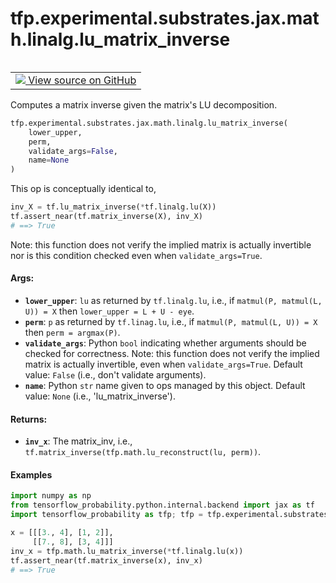 <div itemscope itemtype="http://developers.google.com/ReferenceObject">
<meta itemprop="name" content="tfp.experimental.substrates.jax.math.linalg.lu_matrix_inverse" />
<meta itemprop="path" content="Stable" />
</div>

# tfp.experimental.substrates.jax.math.linalg.lu_matrix_inverse


<table class="tfo-notebook-buttons tfo-api" align="left">

<td>
  <a target="_blank" href="https://github.com/tensorflow/probability/blob/master/tensorflow_probability/python/experimental/substrates/jax/math/linalg.py">
    <img src="https://www.tensorflow.org/images/GitHub-Mark-32px.png" />
    View source on GitHub
  </a>
</td></table>



Computes a matrix inverse given the matrix's LU decomposition.

``` python
tfp.experimental.substrates.jax.math.linalg.lu_matrix_inverse(
    lower_upper,
    perm,
    validate_args=False,
    name=None
)
```



<!-- Placeholder for "Used in" -->

This op is conceptually identical to,

```python
inv_X = tf.lu_matrix_inverse(*tf.linalg.lu(X))
tf.assert_near(tf.matrix_inverse(X), inv_X)
# ==> True
```

Note: this function does not verify the implied matrix is actually invertible
nor is this condition checked even when `validate_args=True`.

#### Args:


* <b>`lower_upper`</b>: `lu` as returned by `tf.linalg.lu`, i.e., if
  `matmul(P, matmul(L, U)) = X` then `lower_upper = L + U - eye`.
* <b>`perm`</b>: `p` as returned by `tf.linag.lu`, i.e., if
  `matmul(P, matmul(L, U)) = X` then `perm = argmax(P)`.
* <b>`validate_args`</b>: Python `bool` indicating whether arguments should be checked
  for correctness. Note: this function does not verify the implied matrix is
  actually invertible, even when `validate_args=True`.
  Default value: `False` (i.e., don't validate arguments).
* <b>`name`</b>: Python `str` name given to ops managed by this object.
  Default value: `None` (i.e., 'lu_matrix_inverse').


#### Returns:


* <b>`inv_x`</b>: The matrix_inv, i.e.,
  `tf.matrix_inverse(tfp.math.lu_reconstruct(lu, perm))`.

#### Examples

```python
import numpy as np
from tensorflow_probability.python.internal.backend import jax as tf
import tensorflow_probability as tfp; tfp = tfp.experimental.substrates.jax

x = [[[3., 4], [1, 2]],
     [[7., 8], [3, 4]]]
inv_x = tfp.math.lu_matrix_inverse(*tf.linalg.lu(x))
tf.assert_near(tf.matrix_inverse(x), inv_x)
# ==> True
```